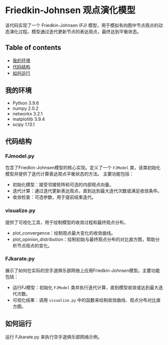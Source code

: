 # Friedkin-Johnsen 观点演化模型
该代码实现了一个 Friedkin-Johnsen (FJ) 模型，用于模拟有向图中节点观点的动态演化过程。模型通过迭代更新节点的表达观点，最终达到平衡状态。

## Table of contents

* [我的环境](#我的环境)
* [代码结构](#代码结构)
* [如何运行](#如何运行)

## 我的环境

* Python 3.9.6
* numpy 2.0.2
* networkx 3.2.1
* matplotlib 3.9.4
* scipy 1.13.1


## 代码结构

### FJmodel.py
包含了Friedkin-Johnsen模型的核心实现。定义了一个 `FJModel` 类，该类初始化模型并提供了迭代计算表达观点平衡状态的方法。 主要功能包括：
* 初始化模型：接受邻接矩阵和可选的内部观点向量。
* 迭代计算：通过迭代更新表达观点，直到达到最大迭代次数或满足收敛条件。
* 收敛检查：可选参数，用于提前结束迭代。

### visualize.py
提供了可视化工具，用于绘制模型的收敛过程和最终观点分布。
* plot_convergence：绘制观点最大变化的收敛曲线。
* plot_opinion_distribution：绘制初始与最终观点分布的对比直方图，帮助分析节点观点的变化。

### FJkarate.py
展示了如何在实际的空手道俱乐部网络上应用Friedkin-Johnsen模型。主要功能包括：
* 运行FJ模型：初始化 `FJModel` 类并执行迭代计算，直到模型收敛或达到最大迭代次数。
* 可视化结果：调用 `visualize.py` 中的函数来绘制收敛曲线、观点分布对比直方图。

## 如何运行
运行 FJkarate.py 来执行空手道俱乐部网络示例。